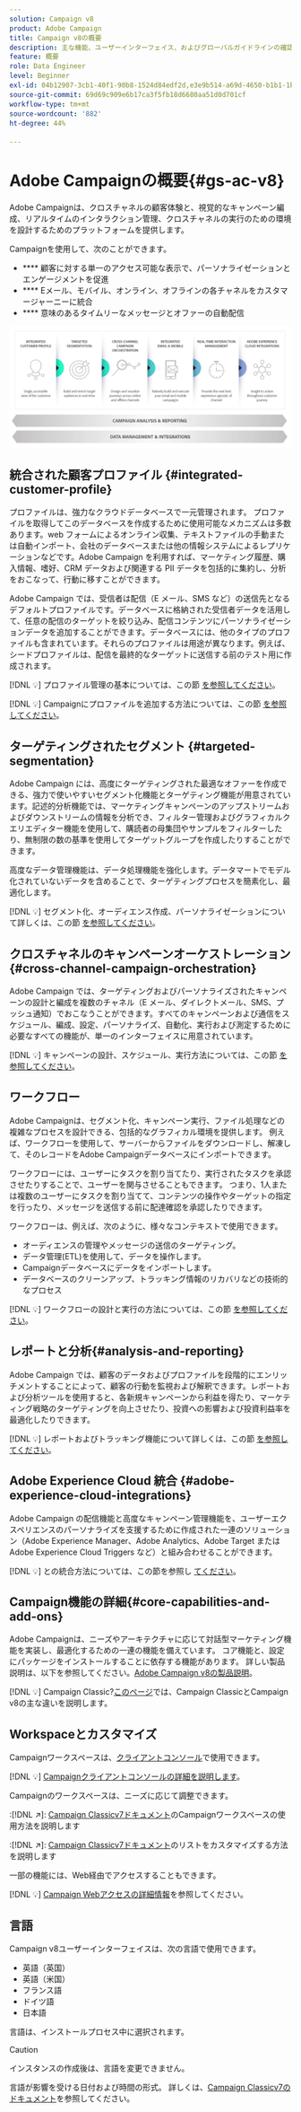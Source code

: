 ```yaml
---
solution: Campaign v8
product: Adobe Campaign
title: Campaign v8の概要
description: 主な機能、ユーザーインターフェイス、およびグローバルガイドラインの確認
feature: 概要
role: Data Engineer
level: Beginner
exl-id: 04b12907-3cb1-40f1-90b8-1524d84edf2d,e3e9b514-a69d-4650-b1b1-1b76b4f3d63f
source-git-commit: 69d69c909e6b17ca3f5fb18d6680aa51d0d701cf
workflow-type: tm+mt
source-wordcount: '882'
ht-degree: 44%

---
```


# Adobe Campaignの概要{#gs-ac-v8}

Adobe Campaignは、クロスチャネルの顧客体験と、視覚的なキャンペーン編成、リアルタイムのインタラクション管理、クロスチャネルの実行のための環境を設計するためのプラットフォームを提供します。

Campaignを使用して、次のことができます。

* **** 顧客に対する単一のアクセス可能な表示で、パーソナライゼーションとエンゲージメントを促進
* **** Eメール、モバイル、オンライン、オフラインの各チャネルをカスタマージャーニーに統合
* **** 意味のあるタイムリーなメッセージとオファーの自動配信

![](assets/ac-capabilities.png)

## 統合された顧客プロファイル {#integrated-customer-profile}

プロファイルは、強力なクラウドデータベースで一元管理されます。 プロファイルを取得してこのデータベースを作成するために使用可能なメカニズムは多数あります。web フォームによるオンライン収集、テキストファイルの手動または自動インポート、会社のデータベースまたは他の情報システムによるレプリケーションなどです。Adobe Campaign を利用すれば、マーケティング履歴、購入情報、嗜好、CRM データおよび関連する PII データを包括的に集約し、分析をおこなって、行動に移すことができます。

Adobe Campaign では、受信者は配信（E メール、SMS など）の送信先となるデフォルトプロファイルです。データベースに格納された受信者データを活用して、任意の配信のターゲットを絞り込み、配信コンテンツにパーソナライゼーションデータを追加することができます。データベースには、他のタイプのプロファイルも含まれています。それらのプロファイルは用途が異なります。例えば、シードプロファイルは、配信を最終的なターゲットに送信する前のテスト用に作成されます。

[!DNL :bulb:] プロファイル管理の基本については、この節 [を参照してください](audiences.md)。

[!DNL :bulb:] Campaignにプロファイルを追加する方法については、この節 [を参照してください](import.md)。

## ターゲティングされたセグメント {#targeted-segmentation}

Adobe Campaign には、高度にターゲティングされた最適なオファーを作成できる、強力で使いやすいセグメント化機能とターゲティング機能が用意されています。記述的分析機能では、マーケティングキャンペーンのアップストリームおよびダウンストリームの情報を分析でき、フィルター管理およびグラフィカルクエリエディター機能を使用して、購読者の母集団やサンプルをフィルターしたり、無制限の数の基準を使用してターゲットグループを作成したりすることができます。

高度なデータ管理機能は、データ処理機能を強化します。データマートでモデル化されていないデータを含めることで、ターゲティングプロセスを簡素化し、最適化します。

[!DNL :bulb:] セグメント化、オーディエンス作成、パーソナライゼーションについて詳しくは、この節 [を参照してください](audiences.md)。

## クロスチャネルのキャンペーンオーケストレーション {#cross-channel-campaign-orchestration}

Adobe Campaign では、ターゲティングおよびパーソナライズされたキャンペーンの設計と編成を複数のチャネル（E メール、ダイレクトメール、SMS、プッシュ通知）でおこなうことができます。すべてのキャンペーンおよび通信をスケジュール、編成、設定、パーソナライズ、自動化、実行および測定するために必要なすべての機能が、単一のインターフェイスに用意されています。

[!DNL :bulb:] キャンペーンの設計、スケジュール、実行方法については、この節 [を参照してください](campaigns.md)。

## ワークフロー

Adobe Campaignは、セグメント化、キャンペーン実行、ファイル処理などの複雑なプロセスを設計できる、包括的なグラフィカル環境を提供します。 例えば、ワークフローを使用して、サーバーからファイルをダウンロードし、解凍して、そのレコードをAdobe Campaignデータベースにインポートできます。

ワークフローには、ユーザーにタスクを割り当てたり、実行されたタスクを承認させたりすることで、ユーザーを関与させることもできます。 つまり、1人または複数のユーザーにタスクを割り当てて、コンテンツの操作やターゲットの指定を行ったり、メッセージを送信する前に配達確認を承認したりできます。

ワークフローは、例えば、次のように、様々なコンテキストで使用できます。

* オーディエンスの管理やメッセージの送信のターゲティング。
* データ管理(ETL)を使用して、データを操作します。
* Campaignデータベースにデータをインポートします。
* データベースのクリーンアップ、トラッキング情報のリカバリなどの技術的なプロセス

[!DNL :bulb:] ワークフローの設計と実行の方法については、この節 [を参照してください](../config/workflows.md)。

## レポートと分析{#analysis-and-reporting}

Adobe Campaign では、顧客のデータおよびプロファイルを段階的にエンリッチメントすることによって、顧客の行動を監視および解釈できます。レポートおよび分析ツールを使用すると、各新規キャンペーンから利益を得たり、マーケティング戦略のターゲティングを向上させたり、投資への影響および投資利益率を最適化したりできます。

[!DNL :bulb:] レポートおよびトラッキング機能について詳しくは、この節 [を参照してください](reporting.md)。

## Adobe Experience Cloud 統合 {#adobe-experience-cloud-integrations}

Adobe Campaign の配信機能と高度なキャンペーン管理機能を、ユーザーエクスペリエンスのパーソナライズを支援するために作成された一連のソリューション（Adobe Experience Manager、Adobe Analytics、Adobe Target または Adobe Experience Cloud Triggers など）と組み合わせることができます。

[!DNL :bulb:] との統合方法については、この節を参照し [てください](../connect/integration.md)。

## Campaign機能の詳細{#core-capabilities-and-add-ons}

Adobe Campaignは、ニーズやアーキテクチャに応じて対話型マーケティング機能を実装し、最適化するための一連の機能を備えています。 コア機能と、設定にパッケージをインストールすることに依存する機能があります。 詳しい製品説明は、以下を参照してください。[Adobe Campaign v8の製品説明](https://helpx.adobe.com/jp/legal/product-descriptions/adobe-campaign-classic---product-description.html)。

[!DNL :bulb:] Campaign Classic?[このページ](capability-matrix.md)では、Campaign ClassicとCampaign v8の主な違いを説明します。

## Workspaceとカスタマイズ

Campaignワークスペースは、[クライアントコンソール](../dev/general-architecture.md)で使用できます。

[!DNL :bulb:] [Campaignクライアントコンソールの詳細を説明します](../start/connect.md)。

Campaignのワークスペースは、ニーズに応じて調整できます。

:[!DNL :arrow_upper_right:]: [Campaign Classicv7ドキュメント](https://experienceleague.adobe.com/docs/campaign-classic/using/getting-started/starting-with-adobe-campaign/campaign-workspace/adobe-campaign-workspace.html)のCampaignワークスペースの使用方法を説明します

:[!DNL :arrow_upper_right:]: [Campaign Classicv7ドキュメント](https://experienceleague.adobe.com/docs/campaign-classic/using/getting-started/starting-with-adobe-campaign/campaign-workspace/adobe-campaign-ui-lists.html)のリストをカスタマイズする方法を説明します

一部の機能には、Web経由でアクセスすることもできます。

[!DNL :bulb:] [Campaign Webアクセスの詳細情報](../start/connect.md#web-access)を参照してください。


## 言語

Campaign v8ユーザーインターフェイスは、次の言語で使用できます。

* 英語（英国）
* 英語（米国）
* フランス語
* ドイツ語
* 日本語

言語は、インストールプロセス中に選択されます。

>[!CAUTION]
>
>インスタンスの作成後は、言語を変更できません。

言語が影響を受ける日付および時間の形式。 詳しくは、[Campaign Classicv7のドキュメント](https://experienceleague.adobe.com/docs/campaign-classic/using/getting-started/starting-with-adobe-campaign/campaign-workspace/adobe-campaign-workspace.html?lang=en#date-and-time)を参照してください。

